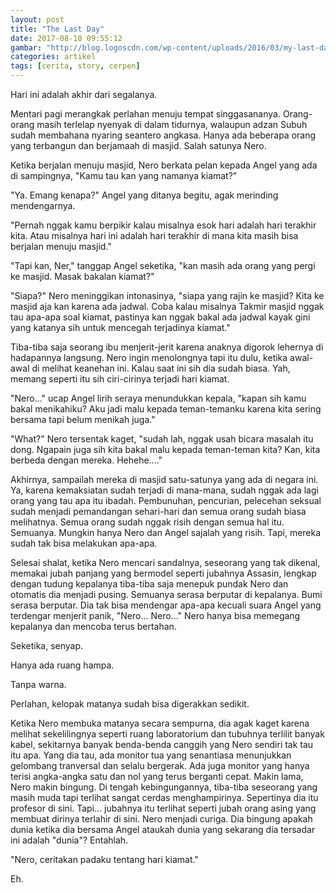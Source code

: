```yaml
---
layout: post
title: "The Last Day"
date: 2017-08-10 09:55:12
gambar: "http://blog.logoscdn.com/wp-content/uploads/2016/03/my-last-day-movie-620x349.jpg"
categories: artikel
tags: [cerita, story, cerpen]
---
```


Hari ini adalah akhir dari segalanya.

Mentari pagi merangkak perlahan menuju tempat singgasananya. Orang-orang masih terlelap nyenyak di dalam tidurnya, walaupun adzan Subuh sudah membahana nyaring seantero angkasa. Hanya ada beberapa orang yang terbangun dan berjamaah di masjid. Salah satunya Nero.

Ketika berjalan menuju masjid, Nero berkata pelan kepada Angel yang ada di sampingnya, "Kamu tau kan yang namanya kiamat?"

"Ya. Emang kenapa?" Angel yang ditanya begitu, agak merinding mendengarnya.

"Pernah nggak kamu berpikir kalau misalnya esok hari adalah hari terakhir kita. Atau misalnya hari ini adalah hari terakhir di mana kita masih bisa berjalan menuju masjid."

"Tapi kan, Ner," tanggap Angel seketika, "kan masih ada orang yang pergi ke masjid. Masak bakalan kiamat?"

"Siapa?" Nero meninggikan intonasinya, "siapa yang rajin ke masjid? Kita ke masjid aja kan karena ada jadwal. Coba kalau misalnya Takmir masjid nggak tau apa-apa soal kiamat, pastinya kan nggak bakal ada jadwal kayak gini yang katanya sih untuk mencegah terjadinya kiamat."

Tiba-tiba saja seorang ibu menjerit-jerit karena anaknya digorok lehernya di hadapannya langsung. Nero ingin menolongnya tapi itu dulu, ketika awal-awal di melihat keanehan ini. Kalau saat ini sih dia sudah biasa. Yah, memang seperti itu sih ciri-cirinya terjadi hari kiamat.

"Nero..." ucap Angel lirih seraya menundukkan kepala, "kapan sih kamu bakal menikahiku? Aku jadi malu kepada teman-temanku karena kita sering bersama tapi belum menikah juga."

"What?" Nero tersentak kaget, "sudah lah, nggak usah bicara masalah itu dong. Ngapain juga sih kita bakal malu kepada teman-teman kita? Kan, kita berbeda dengan mereka. Hehehe...."

Akhirnya, sampailah mereka di masjid satu-satunya yang ada di negara ini. Ya, karena kemaksiatan sudah terjadi di mana-mana, sudah nggak ada lagi orang yang tau apa itu ibadah. Pembunuhan, pencurian, pelecehan seksual sudah menjadi pemandangan sehari-hari dan semua orang sudah biasa melihatnya. Semua orang sudah nggak risih dengan semua hal itu. Semuanya. Mungkin hanya Nero dan Angel sajalah yang risih. Tapi, mereka sudah tak bisa melakukan apa-apa.

Selesai shalat, ketika Nero mencari sandalnya, seseorang yang tak dikenal, memakai jubah panjang yang bermodel seperti jubahnya Assasin, lengkap dengan tudung kepalanya tiba-tiba saja menepuk pundak Nero dan otomatis dia menjadi pusing. Semuanya serasa berputar di kepalanya. Bumi serasa berputar. Dia tak bisa mendengar apa-apa kecuali suara Angel yang terdengar menjerit panik, "Nero... Nero..." Nero hanya bisa memegang kepalanya dan mencoba terus bertahan.

Seketika, senyap.

Hanya ada ruang hampa.

Tanpa warna.

Perlahan, kelopak matanya sudah bisa digerakkan sedikit.

Ketika Nero membuka matanya secara sempurna, dia agak kaget karena melihat sekelilingnya seperti ruang laboratorium dan tubuhnya terlilit banyak kabel, sekitarnya banyak benda-benda canggih yang Nero sendiri tak tau itu apa. Yang dia tau, ada monitor tua yang senantiasa menunjukkan gelombang tranversal dan selalu bergerak. Ada juga monitor yang hanya terisi angka-angka satu dan nol yang terus berganti cepat. Makin lama, Nero makin bingung. Di tengah kebingungannya, tiba-tiba seseorang yang masih muda tapi terlihat sangat cerdas menghampirinya. Sepertinya dia itu profesor di sini. Tapi... jubahnya itu terlihat seperti jubah orang asing yang membuat dirinya terlahir di sini. Nero menjadi curiga. Dia bingung apakah dunia ketika dia bersama Angel ataukah dunia yang sekarang dia tersadar ini adalah "dunia"? Entahlah.

"Nero, ceritakan padaku tentang hari kiamat."

Eh.